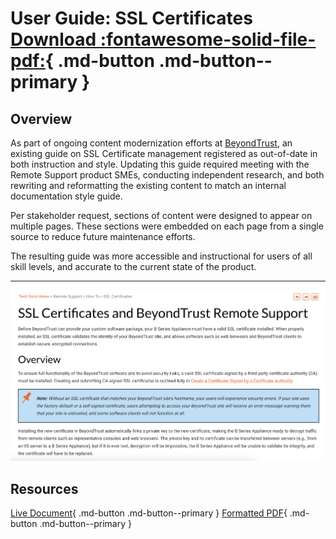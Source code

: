 # User Guide: SSL Certificates [Download :fontawesome-solid-file-pdf:](../assets/pdfs/ssl-certificates.pdf){ .md-button .md-button--primary }

## Overview 
As part of ongoing content modernization efforts at [BeyondTrust](https://www.beyondtrust.com/docs/), an existing guide on SSL Certificate management registered as out-of-date in both instruction and style. Updating this guide required meeting with the Remote Support product SMEs, conducting independent research, and both rewriting and reformatting the existing content to match an internal documentation style guide. 

Per stakeholder request, sections of content were designed to appear on multiple pages. These sections were embedded on each page from a single source to reduce future maintenance efforts.

The resulting guide was more accessible and instructional for users of all skill levels, and accurate to the current state of the product.

---

![SSL Guide](../assets/images/ssl-guides.png)

## Resources
[Live Document](https://www.beyondtrust.com/docs/remote-support/how-to/sslcertificates/index.htm){ .md-button .md-button--primary } [Formatted PDF](../assets/pdfs/ssl-certificates.pdf){ .md-button .md-button--primary }
